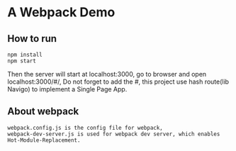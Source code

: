 # A Webpack Demo
## How to run
```
npm install
npm start
```
Then the server will start at localhost:3000, go to browser and open localhost:3000/#/, 
Do not forget to add the #, this project use hash route(lib Navigo) to implement a Single Page App.

## About webpack
```
webpack.config.js is the config file for webpack,
webpack-dev-server.js is used for webpack dev server, which enables Hot-Module-Replacement.
```
